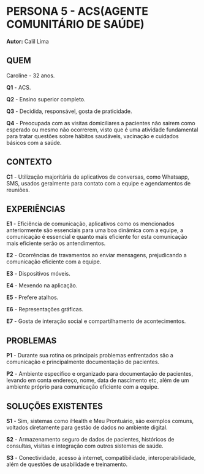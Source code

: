 # PERSONA 5 - ACS(AGENTE COMUNITÁRIO DE SAÚDE)
 **Autor:** Calil Lima

## QUEM
Caroline - 32 anos.

**Q1** - ACS.

**Q2** - Ensino superior completo.

**Q3** - Decidida, responsável, gosta de praticidade.

**Q4** - Preocupada com as visitas domiciliares a pacientes não sairem como esperado ou mesmo não ocorrerem, visto que é uma atividade fundamental para tratar questões sobre hábitos saudáveis, vacinação e cuidados básicos com a saúde.

## CONTEXTO
**C1** - Utilização majoritária de aplicativos de conversas, como Whatsapp, SMS, usados geralmente para contato com a equipe e agendamentos de reuniões.

## EXPERIÊNCIAS
**E1** - Eficiência de comunicação, aplicativos como os mencionados anteriormente são essenciais para uma boa dinâmica com a equipe, a comunicação é essencial e quanto mais eficiente for esta comunicação mais eficiente serão os antendimentos.

**E2** - Ocorrências de travamentos ao enviar mensagens, prejudicando a comunicação eficiente com a equipe.

**E3** - Dispositivos móveis.

**E4** - Mexendo na aplicação.

**E5** - Prefere atalhos.

**E6** - Representações gráficas.

**E7** - Gosta de interação social e compartilhamento de acontecimentos.

## PROBLEMAS
**P1** - Durante sua rotina os principais problemas enfrentados são a comunicação e principalmente documentação de pacientes.

**P2** - Ambiente específico e organizado para documentação de pacientes, levando em conta endereço, nome, data de nascimento etc, além de um ambiente próprio para comunicação eficiente com a equipe.

## SOLUÇÕES EXISTENTES
**S1** - Sim, sistemas como iHealth e Meu Prontuário, são exemplos comuns, voltados diretamente para gestão de dados no ambiente digital.

**S2** - Armazenamento seguro de dados de pacientes, históricos de consultas, visitas e integração com outros sistemas de saúde.

**S3** - Conectividade, acesso à internet, compatibilidade, interoperabilidade, além de questões de usabilidade e treinamento.
